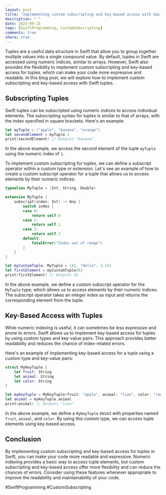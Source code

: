 ```yaml
---
layout: post
title: "Implementing custom subscripting and key-based access with Swift Tuples."
description: " "
date: 2023-09-15
tags: [SwiftProgramming, CustomSubscripting]
comments: true
share: true
---
```


Tuples are a useful data structure in Swift that allow you to group together multiple values into a single compound value. By default, tuples in Swift are accessed using numeric indices, similar to arrays. However, Swift also provides the flexibility to implement custom subscripting and key-based access for tuples, which can make your code more expressive and readable. In this blog post, we will explore how to implement custom subscripting and key-based access with Swift tuples.

## Subscripting Tuples
Swift tuples can be subscripted using numeric indices to access individual elements. The subscripting syntax for tuples is similar to that of arrays, with the index specified in square brackets. Here's an example:

```swift
let myTuple = ("apple", "banana", "orange")
let secondElement = myTuple.1
print(secondElement) // Outputs "banana"
```

In the above example, we access the second element of the tuple `myTuple` using the numeric index of `1`.

To implement custom subscripting for tuples, we can define a subscript operator within a custom type or extension. Let's see an example of how to create a custom subscript operator for a tuple that allows us to access elements by their numeric indices:

```swift
typealias MyTuple = (Int, String, Double)

extension MyTuple {
    subscript(index: Int) -> Any {
        switch index {
        case 0:
            return self.0
        case 1:
            return self.1
        case 2:
            return self.2
        default:
            fatalError("Index out of range")
        }
    }
}

let myCustomTuple: MyTuple = (42, "Hello", 3.14)
let firstElement = myCustomTuple[0]
print(firstElement) // Outputs 42
```

In the above example, we define a custom subscript operator for the `MyTuple` type, which allows us to access elements by their numeric indices. The subscript operator takes an integer index as input and returns the corresponding element from the tuple.

## Key-Based Access with Tuples
While numeric indexing is useful, it can sometimes be less expressive and prone to errors. Swift allows us to implement key-based access for tuples by using custom types and key-value pairs. This approach provides better readability and reduces the chance of index-related errors.

Here's an example of implementing key-based access for a tuple using a custom type and key-value pairs:

```swift
struct MyKeyTuple {
    let fruit: String
    let animal: String
    let color: String
}

let myKeyTuple = MyKeyTuple(fruit: "apple", animal: "lion", color: "red")
let animal = myKeyTuple.animal
print(animal) // Outputs "lion"
```

In the above example, we define a `MyKeyTuple` struct with properties named `fruit`, `animal`, and `color`. By using this custom type, we can access tuple elements using key-based access.

## Conclusion
By implementing custom subscripting and key-based access for tuples in Swift, you can make your code more readable and expressive. Numeric indexing provides a basic way to access tuple elements, but custom subscripting and key-based access offer more flexibility and can reduce the chances of errors. Consider using these features whenever appropriate to improve the readability and maintainability of your code.

#SwiftProgramming #CustomSubscripting